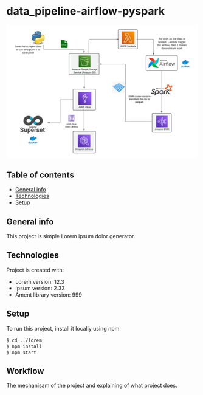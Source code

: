 # data_pipeline-airflow-pyspark


![DIAGRAM](https://github.com/ChloeHeekSuh/data_pipeline-airflow-pyspark/blob/master/de_midterm_diagram.png?raw=true)

## Table of contents
* [General info](#general-info)
* [Technologies](#technologies)
* [Setup](#setup)

## General info
This project is simple Lorem ipsum dolor generator.
	
## Technologies
Project is created with:
* Lorem version: 12.3
* Ipsum version: 2.33
* Ament library version: 999
	
## Setup
To run this project, install it locally using npm:

```
$ cd ../lorem
$ npm install
$ npm start
```

## Workflow
The mechanisam of the project and explaining of what project does.
